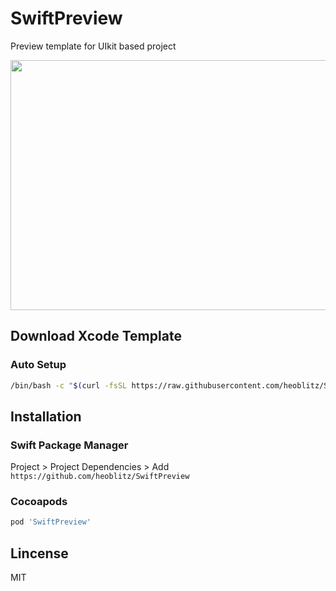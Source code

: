 # SwiftPreview

Preview template for UIkit based project

<img src="https://i.imgur.com/kiFqmCV.png " width="680" height="400" />

## Download Xcode Template

### Auto Setup 
```bash
/bin/bash -c "$(curl -fsSL https://raw.githubusercontent.com/heoblitz/SwiftPreview/main/install.sh)"
```

### 

## Installation

### Swift Package Manager
Project > Project Dependencies > Add `https://github.com/heoblitz/SwiftPreview`  


### Cocoapods
```ruby
pod 'SwiftPreview'
```


## Lincense
MIT
